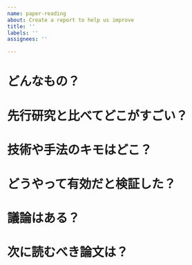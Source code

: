 ```yaml
---
name: paper-reading
about: Create a report to help us improve
title: ''
labels: ''
assignees: ''

---
```


# どんなもの？

# 先行研究と比べてどこがすごい？

# 技術や手法のキモはどこ？

# どうやって有効だと検証した？

# 議論はある？

# 次に読むべき論文は？
